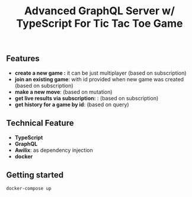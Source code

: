 <h1 align="center"><strong> Advanced GraphQL Server w/ TypeScript For Tic Tac Toe Game</strong></h1>

<br />


## Features

- **create a new game :** it can be just multiplayer (based on subscription)
- **join an existing game**: with id provided when new game was created (based on subscription)
- **make a new move**: (based on mutation)
- **get live results via subscription:** : (based on subscription)
- **get history for a game by id**: (based on query)
## Technical Feature
- **TypeScript**
- **GraphQL**
- **Awilix**: as dependency injection
- **docker**


## Getting started

```sh
docker-compose up
```

